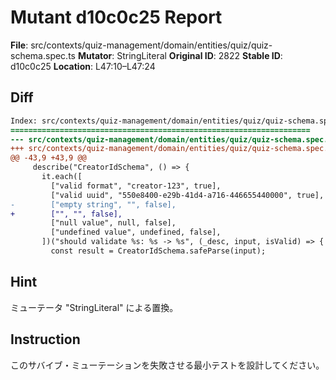 # Mutant d10c0c25 Report

**File**: src/contexts/quiz-management/domain/entities/quiz/quiz-schema.spec.ts
**Mutator**: StringLiteral
**Original ID**: 2822
**Stable ID**: d10c0c25
**Location**: L47:10–L47:24

## Diff

```diff
Index: src/contexts/quiz-management/domain/entities/quiz/quiz-schema.spec.ts
===================================================================
--- src/contexts/quiz-management/domain/entities/quiz/quiz-schema.spec.ts	original
+++ src/contexts/quiz-management/domain/entities/quiz/quiz-schema.spec.ts	mutated #2822
@@ -43,9 +43,9 @@
     describe("CreatorIdSchema", () => {
       it.each([
         ["valid format", "creator-123", true],
         ["valid uuid", "550e8400-e29b-41d4-a716-446655440000", true],
-        ["empty string", "", false],
+        ["", "", false],
         ["null value", null, false],
         ["undefined value", undefined, false],
       ])("should validate %s: %s -> %s", (_desc, input, isValid) => {
         const result = CreatorIdSchema.safeParse(input);
```

## Hint

ミューテータ "StringLiteral" による置換。

## Instruction

このサバイブ・ミューテーションを失敗させる最小テストを設計してください。
